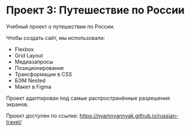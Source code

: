 # Проект 3: Путешествие по России
Учебный проект о путешествии по России.

Чтобы создать сайт, мы использовали:
* Flexbox
* Grid Layout
* Медиазапросы
* Позиционирование
* Трансформации в CSS
* БЭМ Nested
* Макет в Figma


Проект адаптирован под самые распространённые разрешения экранов.

Проект доступен по ссылке: https://nyamnyannyak.github.io/russian-travel/
